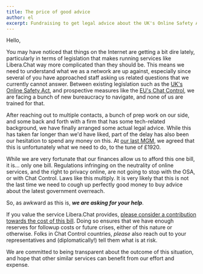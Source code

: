```yaml
---
title: The price of good advice
author: el
excerpt: Fundraising to get legal advice about the UK's Online Safety Act.
---
```


Hello,

You may have noticed that things on the Internet are getting a bit dire
lately, particularly in terms of legislation that makes running services like
Libera.Chat way more complicated than they should be. This means we need to
understand what we as a network are up against, especially since several of
you have approached staff asking us related questions that we currently cannot
answer. Between existing legislation such as the [UK's Online Safety Act][osa],
and prospective measures like the [EU's Chat Control][chatcontrol], we are
facing a bunch of new bureaucracy to navigate, and none of us are trained for
that.

After reaching out to multiple contacts, a bunch of prep work on our side,
and some back and forth with a firm that has some tech-related background,
we have finally arranged some actual legal advice. While this has taken far
longer than we'd have liked, part of the delay has also been our hesitation to
spend any money on this. At [our last MGM][mgm], we agreed that this is
unfortunately what we need to do, to the tune of £1920.

While we are very fortunate that our finances allow us to afford this one
bill, it is... only one bill. Regulations infringing on the neutrality of
online services, and the right to privacy online, are not going to stop with
the OSA, or with Chat Control. Laws like this multiply. It is very likely that
this is not the last time we need to cough up perfectly good money to buy
advice about the latest government overreach.

So, as awkward as this is, ***we are asking for your help***.

If you value the service Libera.Chat provides, [please consider a contribution
towards the cost of this bill][donate]. Doing so ensures that we have enough
reserves for followup costs or future crises, either of this nature or
otherwise. Folks in Chat Control countries, *please* also reach out to your
representatives and (diplomatically!) tell them what is at risk.

We are committed to being transparent about the outcome of this situation, and
hope that other similar services can benefit from our effort and expense.

[osa]: https://www.legislation.gov.uk/ukpga/2023/50/contents
[chatcontrol]: https://fightchatcontrol.eu/
[mgm]: https://libera.chat/minutes/2025-09-26-public
[donate]: https://libera.chat/contributing/donate/
